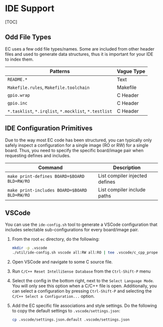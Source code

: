 # IDE Support

[TOC]

## Odd File Types

EC uses a few odd file types/names. Some are included from other header files
and used to generate data structures, thus it is important for your IDE to index
them.

Patterns                                              | Vague Type
----------------------------------------------------- | ----------
`README.*`                                            | Text
`Makefile.rules`, `Makefile.toolchain`                | Makefile
`gpio.wrap`                                           | C Header
`gpio.inc`                                            | C Header
`*.tasklist`, `*.irqlist`, `*.mocklist`, `*.testlist` | C Header

## IDE Configuration Primitives

Due to the way most EC code has been structured, you can typically only safely
inspect a configuration for a single image (RO or RW) for a single board. Thus,
you need to specify the specific board/image pair when requesting defines and
includes.

Command                                      | Description
-------------------------------------------- | ------------------------------
`make print-defines BOARD=$BOARD BLD=RW/RO`  | List compiler injected defines
`make print-includes BOARD=$BOARD BLD=RW/RO` | List compiler include paths

## VSCode

You can use the `ide-config.sh` tool to generate a VSCode configuration that
includes selectable sub-configurations for every board/image pair.

1.  From the root `ec` directory, do the following:

    ```bash
    mkdir -p .vscode
    ./util/ide-config.sh vscode all:RW all:RO | tee .vscode/c_cpp_properties.json
    ```

2.  Open VSCode and navigate to some C source file.

3.  Run `C/C++ Reset IntelliSense Database` from the `Ctrl-Shift-P` menu

4.  Select the config in the bottom right, next to the `Select Language Mode`.
    You will only see this option when a C/C++ file is open. Additionally, you
    can select a configuration by pressing `Ctrl-Shift-P` and selecting the
    `C/C++ Select a Configuration...` option.

5.  Add the EC specific file associations and style settings. Do the following
    to copy the default settings to `.vscode/settings.json`:

    ```bash
    cp .vscode/settings.json.default .vscode/settings.json
    ```
